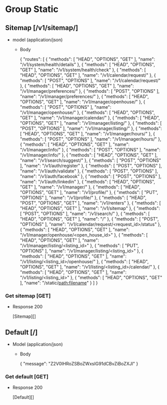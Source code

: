 # Group Static

## Sitemap [/v1/sitemap/]

+ model (application/json)

	+ Body
	
		{
		  "routes": [
		    {
		      "methods": [
		        "HEAD",
		        "OPTIONS",
		        "GET"
		      ],
		      "name": "/v1/system/health/details"
		    },
		    {
		      "methods": [
		        "HEAD",
		        "OPTIONS",
		        "GET"
		      ],
		      "name": "/v1/system/health/check"
		    },
		    {
		      "methods": [
		        "HEAD",
		        "OPTIONS",
		        "GET"
		      ],
		      "name": "/v1/calendar/request/"
		    },
		    {
		      "methods": [
		        "POST",
		        "OPTIONS"
		      ],
		      "name": "/v1/calendar/request/"
		    },
		    {
		      "methods": [
		        "HEAD",
		        "OPTIONS",
		        "GET"
		      ],
		      "name": "/v1/manager/preferences/"
		    },
		    {
		      "methods": [
		        "POST",
		        "OPTIONS"
		      ],
		      "name": "/v1/manager/preferences/"
		    },
		    {
		      "methods": [
		        "HEAD",
		        "OPTIONS",
		        "GET"
		      ],
		      "name": "/v1/manager/openhouse/"
		    },
		    {
		      "methods": [
		        "POST",
		        "OPTIONS"
		      ],
		      "name": "/v1/manager/openhouse/"
		    },
		    {
		      "methods": [
		        "HEAD",
		        "OPTIONS",
		        "GET"
		      ],
		      "name": "/v1/manager/calendar/"
		    },
		    {
		      "methods": [
		        "HEAD",
		        "OPTIONS",
		        "GET"
		      ],
		      "name": "/v1/manager/listing/"
		    },
		    {
		      "methods": [
		        "POST",
		        "OPTIONS"
		      ],
		      "name": "/v1/manager/listing/"
		    },
		    {
		      "methods": [
		        "HEAD",
		        "OPTIONS",
		        "GET"
		      ],
		      "name": "/v1/manager/hours/"
		    },
		    {
		      "methods": [
		        "POST",
		        "OPTIONS"
		      ],
		      "name": "/v1/manager/hours/"
		    },
		    {
		      "methods": [
		        "HEAD",
		        "OPTIONS",
		        "GET"
		      ],
		      "name": "/v1/manager/info/"
		    },
		    {
		      "methods": [
		        "POST",
		        "OPTIONS"
		      ],
		      "name": "/v1/manager/info/"
		    },
		    {
		      "methods": [
		        "HEAD",
		        "OPTIONS",
		        "GET"
		      ],
		      "name": "/v1/search/suggest/"
		    },
		    {
		      "methods": [
		        "POST",
		        "OPTIONS"
		      ],
		      "name": "/v1/auth/register"
		    },
		    {
		      "methods": [
		        "POST",
		        "OPTIONS"
		      ],
		      "name": "/v1/auth/validate"
		    },
		    {
		      "methods": [
		        "POST",
		        "OPTIONS"
		      ],
		      "name": "/v1/auth/facebook"
		    },
		    {
		      "methods": [
		        "POST",
		        "OPTIONS"
		      ],
		      "name": "/v1/auth/linkedin"
		    },
		    {
		      "methods": [
		        "HEAD",
		        "OPTIONS",
		        "GET"
		      ],
		      "name": "/v1/manager/"
		    },
		    {
		      "methods": [
		        "HEAD",
		        "OPTIONS",
		        "GET"
		      ],
		      "name": "/v1/profile/"
		    },
		    {
		      "methods": [
		        "PUT",
		        "OPTIONS"
		      ],
		      "name": "/v1/profile/"
		    },
		    {
		      "methods": [
		        "HEAD",
		        "POST",
		        "OPTIONS",
		        "GET"
		      ],
		      "name": "/v1/renters"
		    },
		    {
		      "methods": [
		        "HEAD",
		        "OPTIONS",
		        "GET"
		      ],
		      "name": "/v1/sitemap"
		    },
		    {
		      "methods": [
		        "POST",
		        "OPTIONS"
		      ],
		      "name": "/v1/search/"
		    },
		    {
		      "methods": [
		        "HEAD",
		        "OPTIONS",
		        "GET"
		      ],
		      "name": "/"
		    },
		    {
		      "methods": [
		        "POST",
		        "OPTIONS"
		      ],
		      "name": "/v1/calendar/request/<request_id>/status"
		    },
		    {
		      "methods": [
		        "HEAD",
		        "OPTIONS",
		        "GET"
		      ],
		      "name": "/v1/manager/openhouse/<open_house_id>"
		    },
		    {
		      "methods": [
		        "HEAD",
		        "OPTIONS",
		        "GET"
		      ],
		      "name": "/v1/manager/listing/<listing_id>"
		    },
		    {
		      "methods": [
		        "PUT",
		        "OPTIONS"
		      ],
		      "name": "/v1/manager/listing/<listing_id>"
		    },
		    {
		      "methods": [
		        "HEAD",
		        "OPTIONS",
		        "GET"
		      ],
		      "name": "/v1/listing/<listing_id>/openhouse/"
		    },
		    {
		      "methods": [
		        "HEAD",
		        "OPTIONS",
		        "GET"
		      ],
		      "name": "/v1/listing/<listing_id>/calendar/"
		    },
		    {
		      "methods": [
		        "HEAD",
		        "OPTIONS",
		        "GET"
		      ],
		      "name": "/v1/listing/<listing_id>"
		    },
		    {
		      "methods": [
		        "HEAD",
		        "OPTIONS",
		        "GET"
		      ],
		      "name": "/static/<path:filename>"
		    }
		  ]
		}
		
### Get sitemap [GET]

+ Response 200

	[Sitemap][]

## Default [/]

+ Model (application/json)

	+ Body
	
		{
		  "message": "Z2V0IHRoZSBoZWxsIG91dCBvZiBoZXJl"
		}

### Get default [GET]

+ Response 200

	[Default][]